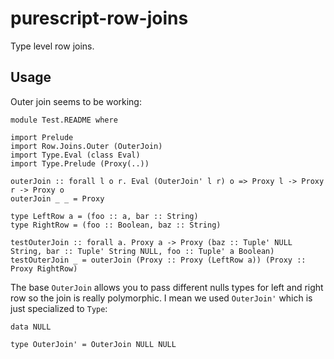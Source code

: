 # purescript-row-joins

Type level row joins.

## Usage

Outer join seems to be working:

```
module Test.README where

import Prelude
import Row.Joins.Outer (OuterJoin)
import Type.Eval (class Eval)
import Type.Prelude (Proxy(..))

outerJoin :: forall l o r. Eval (OuterJoin' l r) o => Proxy l -> Proxy r -> Proxy o
outerJoin _ _ = Proxy

type LeftRow a = (foo :: a, bar :: String)
type RightRow = (foo :: Boolean, baz :: String)

testOuterJoin :: forall a. Proxy a -> Proxy (baz :: Tuple' NULL String, bar :: Tuple' String NULL, foo :: Tuple' a Boolean)
testOuterJoin _ = outerJoin (Proxy :: Proxy (LeftRow a)) (Proxy :: Proxy RightRow)
```

The base `OuterJoin` allows you to pass different nulls types for left and right row so the join is really polymorphic. I mean we used `OuterJoin'` which is just specialized to `Type`:

```
data NULL

type OuterJoin' = OuterJoin NULL NULL
```

